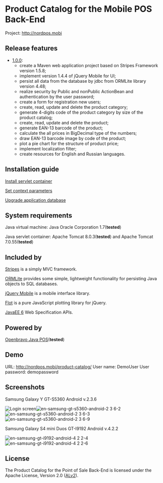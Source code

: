 Product Catalog for the Mobile POS Back-End
===========================================
Project: http://nordpos.mobi

## Release features
* [1.0.0](https://github.com/nordpos-mobi/product-catalog/releases/tag/1.0.0):  
  * create a Maven web application project based on Stripes Framework version 1.5.8;
  * implement version 1.4.4 of jQuery Mobile for UI;
  * persist all data from the database by jdbc from ORMLite library version 4.48;
  * realize security by Public and nonPublic ActionBean and authentication by the user password;
  * create a form for registration new users;
  * create, read, update and delete the product category;
  * generate 4-digits code of the product category by size of the product catalog;
  * create, read, update and delete the product;
  * generate EAN-13 barcode of the product;
  * calculate the all prices in BigDecimal type of the numbers;
  * draw EAN-13 barcode image by code of the product;
  * plot a pie chart for the structure of product price;
  * implement localization filter;
  * create resources for English and Russian languages.

## Installation guide
[Install servlet container](https://github.com/nordpos-mobi/product-catalog/wiki/Install-servlet-container)

[Set context parameters](https://github.com/nordpos-mobi/product-catalog/wiki/Set-context-parameters)

[Upgrade application database](https://github.com/nordpos-mobi/product-catalog/wiki/Upgrade-application-database)

## System requirements
Java virtual machine: Java Oracle Corporation 1.7(**tested**)

Java servlet container: Apache Tomcat 8.0.3(**tested**) and Apache Tomcat 7.0.55(**tested**)

## Included by
[Stripes](http://stripesframework.org) is a simply MVC framework.

[ORMLite](http://ormlite.com/) provides some simple, lightweight functionality for persisting Java objects to SQL databases.

[jQuery Mobile](http://jquerymobile.com/) is a mobile interface library.

[Flot](http://www.flotcharts.org/) is a pure JavaScript plotting library for jQuery.

[JavaEE 6](http://www.oracle.com/technetwork/java/javaee/tech/javaee6technologies-1955512.html) Web Specification APIs.

## Powered by
[Openbravo Java POS](https://code.openbravo.com/pos/devel/main/)(**tested**)

## Demo
URL: http://nordpos.mobi/product-catalog/
User name: DemoUser
User password: demopassword

## Screenshots
Samsung Galaxy Y GT-S5360 Android v.2.3.6

![Login screen](https://cloud.githubusercontent.com/assets/1005780/4693219/7af6f184-578f-11e4-8c14-ecbbb973f5b9.png)![en-samsung-gt-s5360-android-2 3 6-2](https://cloud.githubusercontent.com/assets/1005780/4693231/e20dd630-578f-11e4-84b9-fb6660cc5d8b.png)![en-samsung-gt-s5360-android-2 3 6-3](https://cloud.githubusercontent.com/assets/1005780/4693232/ec48030a-578f-11e4-87ca-5d3c1bacf227.png)![en-samsung-gt-s5360-android-2 3 6-9](https://cloud.githubusercontent.com/assets/1005780/4693240/474cc7e0-5790-11e4-93ed-d6a94c5b597c.png)

Samsung Galaxy S4 mini Duos GT-I9192 Android v.4.2.2

![en-samsung-gt-i9192-android-4 2 2-4](https://cloud.githubusercontent.com/assets/1005780/4693228/cbc74118-578f-11e4-80a7-f1c6fa296f46.png)
![en-samsung-gt-i9192-android-4 2 2-6](https://cloud.githubusercontent.com/assets/1005780/4693241/623c5976-5790-11e4-83c9-1fc22b2a097d.png)

## License
The Product Catalog for the Point of Sale Back-End is licensed under the Apache License, Version 2.0 ([ALv2](http://www.apache.org/licenses/LICENSE-2.0.html)).
